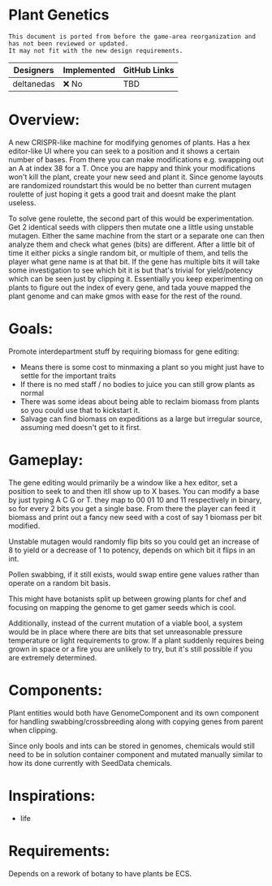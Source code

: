 # Plant Genetics
```admonish warning "Attention: Legacy Documentation!"
This document is ported from before the game-area reorganization and has not been reviewed or updated.
It may not fit with the new design requirements.
```

| Designers | Implemented | GitHub Links |
|---|---|---|
| deltanedas | :x: No | TBD |

# Overview:

A new CRISPR-like machine for modifying genomes of plants.
Has a hex editor-like UI where you can seek to a position and it shows a certain number of bases.
From there you can make modifications e.g. swapping out an A at index 38 for a T. Once you are happy and think your modifications won't kill the plant, create your new seed and plant it.
Since genome layouts are randomized roundstart this would be no better than current mutagen roulette of just hoping it gets a good trait and doesnt make the plant useless.

To solve gene roulette, the second part of this would be experimentation.
Get 2 identical seeds with clippers then mutate one a little using unstable mutagen.
Either the same machine from the start or a separate one can then analyze them and check what genes (bits) are different.
After a little bit of time it either picks a single random bit, or multiple of them, and tells the player what gene name is at that bit. If the gene has multiple bits it will take some investigation to see which bit it is but that's trivial for yield/potency which can be seen just by clipping it.
Essentially you keep experimenting on plants to figure out the index of every gene, and tada youve mapped the plant genome and can make gmos with ease for the rest of the round.

# Goals:
Promote interdepartment stuff by requiring biomass for gene editing:
- Means there is some cost to minmaxing a plant so you might just have to settle for the important traits
- If there is no med staff / no bodies to juice you can still grow plants as normal
- There was some ideas about being able to reclaim biomass from plants so you could use that to kickstart it.
- Salvage can find biomass on expeditions as a large but irregular source, assuming med doesn't get to it first.

# Gameplay:
The gene editing would primarily be a window like a hex editor, set a position to seek to and then itll show up to X bases.
You can modify a base by just typing A C G or T. they map to 00 01 10 and 11 respectively in binary, so for every 2 bits you get a single base.
From there the player can feed it biomass and print out a fancy new seed with a cost of say 1 biomass per bit modified.

Unstable mutagen would randomly flip bits so you could get an increase of 8 to yield or a decrease of 1 to potency, depends on which bit it flips in an int.

Pollen swabbing, if it still exists, would swap entire gene values rather than operate on a random bit basis.

This might have botanists split up between growing plants for chef and focusing on mapping the genome to get gamer seeds which is cool.

Additionally, instead of the current mutation of a viable bool, a system would be in place where there are bits that set unreasonable pressure temperature or light requirements to grow.
If a plant suddenly requires being grown in space or a fire you are unlikely to try, but it's still possible if you are extremely determined.

# Components:
Plant entities would both have GenomeComponent and its own component for handling swabbing/crossbreeding along with copying genes from parent when clipping.

Since only bools and ints can be stored in genomes, chemicals would still need to be in solution container component and mutated manually similar to how its done currently with SeedData chemicals.

# Inspirations:

- life

# Requirements:

Depends on a rework of botany to have plants be ECS.
